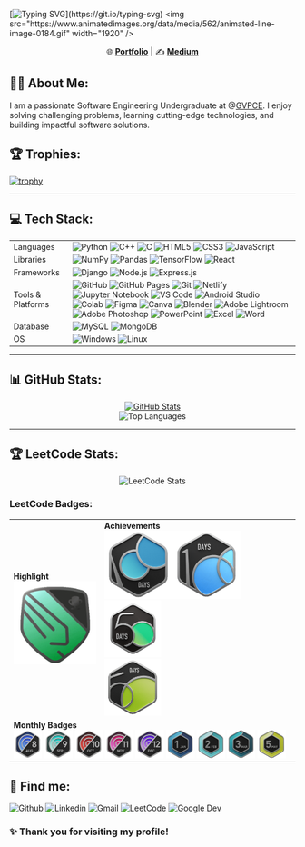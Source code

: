 [![Typing SVG](https://readme-typing-svg.herokuapp.com?font=Fira+Code&weight=700&size=35&duration=2000&pause=100&center=true&width=1000&lines=Welcome+to+My+Profile!)](https://git.io/typing-svg)  
<img src="https://www.animatedimages.org/data/media/562/animated-line-image-0184.gif" width="1920" />

<p align="center">
 🌐 <a href="https://gunjesh.netlify.app" target="_blank"><strong>Portfolio</strong></a> | ✍️ <a href="https://medium.com/@gunjesh843" target="_blank"><strong>Medium</strong></a>
</p>

## 👨‍💻 About Me:
I am a passionate Software Engineering Undergraduate at  @[GVPCE](https://gvpce.ac.in/). I enjoy solving challenging problems, learning cutting-edge technologies, and building impactful software solutions.


## 🏆 Trophies:
[![trophy](https://github-profile-trophy.vercel.app/?username=ryo-ma)](https://github.com/ryo-ma/github-profile-trophy)

---

## 💻 Tech Stack:
<table border="0" class="skills_table">
                        <tr>
                          <td>Languages</td>
                          <td>
                            <img src="https://img.shields.io/badge/Python-FFD43B?style=flat&logo=python&logoColor=blue" alt="Python">
                            <img src="https://img.shields.io/badge/C%2B%2B-00599C?style=flat&logo=c%2B%2B&logoColor=white" alt="C++">
                            <img src="https://img.shields.io/badge/C-00599C?style=flat&logo=c&logoColor=white" alt="C">
                            <img src="https://img.shields.io/badge/HTML5-E34F26?style=flat&logo=html5&logoColor=white" alt="HTML5">
                            <img src="https://img.shields.io/badge/CSS3-1572B6?style=flat&logo=css3&logoColor=white" alt="CSS3">
                            <img src="https://img.shields.io/badge/JavaScript-323330?style=flat&logo=javascript&logoColor=F7DF1E" alt="JavaScript">
                          </td>
                        </tr>
                        <tr>
                          <td>Libraries</td>
                          <td>
                            <img src="https://img.shields.io/badge/numpy-%23013243.svg?style=flat&logo=numpy&logoColor=white" alt="NumPy">
                            <img src="https://img.shields.io/badge/pandas-%23150458.svg?style=flat&logo=pandas&logoColor=white" alt="Pandas">
                            <img src="https://img.shields.io/badge/TensorFlow-%23FF6F00.svg?style=flat&logo=TensorFlow&logoColor=white" alt="TensorFlow">
                            <img src="https://img.shields.io/badge/React-%2320232a.svg?style=flat&logo=React&logoColor=%2361DAFB" alt="React">
                          </td>
                        </tr>
                        <tr>
                          <td>Frameworks</td>
                          <td>
                            <img src="https://img.shields.io/badge/Django-092E20?style=flat&logo=django&logoColor=white" alt="Django">
                            <img src="https://img.shields.io/badge/Node.js-43853D?style=flat&logo=node.js&logoColor=white" alt="Node.js">
                            <img src="https://img.shields.io/badge/Express.js-000000?style=flat&logo=express&logoColor=white" alt="Express.js">
                          </td>
                        <tr>
                          <td>Tools & Platforms</td>
                          <td>
                            <img src="https://img.shields.io/badge/GitHub-7700ff?style=flat&logo=github&logoColor=white" alt="GitHub">
                            <img src="https://img.shields.io/badge/GitHub%20Pages-121013?style=flat&logo=github&logoColor=white" alt="GitHub Pages">
                            <img src="https://img.shields.io/badge/Git-%23F05033.svg?style=flat&logo=git&logoColor=white" alt="Git">
                            <img src="https://img.shields.io/badge/Netlify-%2300C7B7.svg?style=flat&logo=netlify&logoColor=000000" alt="Netlify">
                            <img src="https://img.shields.io/badge/Jupyter-0e1726?style=flat&logo=jupyter&logoColor=#f2770e" alt="Jupyter Notebook">
                            <img src="https://img.shields.io/badge/Visual_Studio_Code-0078D4?style=flat&logo=visual%20studio%20code&logoColor=white" alt="VS Code">
                            <img src="https://img.shields.io/badge/Android%20Studio-3DDC84?style=flat&logo=android-studio&logoColor=white" alt="Android Studio">
                            <img src="https://img.shields.io/badge/Colab-2c2e35?style=flat&logo=googlecolab&color=525252" alt="Colab">
                            <img src="https://img.shields.io/badge/Figma-2c2e35?style=flat&logo=figma&logoColor=white" alt="Figma">
                            <img src="https://img.shields.io/badge/Canva-%2300C4CC.svg?&style=flat&logo=Canva&logoColor=white" alt="Canva">
                            <img src="https://img.shields.io/badge/blender-%23F5792A.svg?style=flat&logo=blender&logoColor=white" alt="Blender">
                            <img src="https://img.shields.io/badge/Adobe%20Lightroom-31A8FF?style=flat&logo=Adobe%20Lightroom&logoColor=black" alt="Adobe Lightroom">
                            <img src="https://img.shields.io/badge/Adobe%20Photoshop-31A8FF?style=flat&logo=Adobe%20Photoshop&logoColor=black" alt="Adobe Photoshop">
                            <img src="https://img.shields.io/badge/Microsoft_PowerPoint-B7472A?style=flat&logo=microsoft-powerpoint&logoColor=white" alt="PowerPoint">
                            <img src="https://img.shields.io/badge/Microsoft_Excel-217346?style=flat&logo=microsoft-excel&logoColor=white" alt="Excel">
                            <img src="https://img.shields.io/badge/Microsoft_Word-2B579A?style=flat&logo=microsoft-word&logoColor=white" alt="Word">
                          </td>
                        </tr>
                        <tr>
                          <td>Database</td>
                          <td>
                            <img src="https://img.shields.io/badge/MySQL-005C84?style=flat&logo=mysql&logoColor=white" alt="MySQL">
                            <img src="https://img.shields.io/badge/MongoDB-%234ea94b.svg?style=flat&logo=mongodb&logoColor=white" alt="MongoDB">
                          </td>
                        </tr>
                        <tr>
                          <td>OS</td>
                          <td>
                            <img src="https://img.shields.io/badge/Windows-0078D6?style=flat&logo=Microsoft&logoColor=white" alt="Windows">
                            <img src="https://img.shields.io/badge/Linux-2B579A?style=flat&logo=Microsoft&logoColor=white" alt="Linux">
                          </td>
                        </tr>
                      </table>

---

## 📊 GitHub Stats:
<div align="center">
  <a href="https://git.io/awesome-stats-card">
    <img src="https://awesome-github-stats.azurewebsites.net/user-stats/gunjesh843?cardType=github&theme=midnight-purple" alt="GitHub Stats" />
  </a>
  <br>
  <img src="https://github-readme-stats.vercel.app/api/top-langs/?username=gunjesh843&theme=midnight-purple&show_icons=true&hide_border=true&layout=compact" alt="Top Languages" />
</div>

---

## 🏆 LeetCode Stats:
<div align="center">
  <img src="https://leetcard.jacoblin.cool/gunjesh843?theme=radical&font=Fenix&ext=heatmap" alt="LeetCode Stats" />
</div>

### LeetCode Badges:
<table align="center">
  <tr>
    <td><strong>Highlight</strong><br><img src="Knight.gif" alt="Highlight Badge" width="150" /></td>
    <td><strong>Achievements</strong><br><img src="2024-100.gif" alt="Highlight Badge" width="120" /><img src="2025-100.gif" alt="Highlight Badge" width="120" /><img src="2024-50.gif" alt="Achievements Badge" width="100" /><br><img src="2025-50.gif" alt="Achievements Badge" width="100" /></td>
  </tr>
  <tr>
    <td colspan="2"><strong>Monthly Badges</strong><br>
      <img src="2024-08.gif" width="50" />
      <img src="2024-09.gif" width="50" />
      <img src="2024-10.gif" width="50" />
      <img src="2024-11.gif" width="50" />
      <img src="2024-12.gif" width="50" />
      <img src="2025-01.gif" width="50" />
      <img src="2025-02.gif" width="50" />
      <img src="2025-03.gif" width="50" />
      <img src="2025-05.gif" width="50" />
    </td>
  </tr>
</table>

## 🤝 Find me:
[![Github](https://img.shields.io/badge/-Github-000?style=flat&logo=Github&logoColor=white)](https://github.com/gunjesh843)
[![Linkedin](https://img.shields.io/badge/-LinkedIn-blue?style=flat&logo=Linkedin&logoColor=white)](https://www.linkedin.com/in/gunjeshkumar)
[![Gmail](https://img.shields.io/badge/-Gmail-c14438?style=flat&logo=Gmail&logoColor=white)](mailto:gunjesh843@gmail.com)
[![LeetCode](https://img.shields.io/badge/-LeetCode-%23FFA116?style=flat&logo=leetcode&logoColor=black)](https://leetcode.com/u/gunjesh843/)
[![Google Dev](https://img.shields.io/badge/-Google%20Dev-%4285F4?style=flat&logo=google&logoColor=white)](https://developers.google.com/profile/u/gunjesh07)

### ✨ Thank you for visiting my profile!
